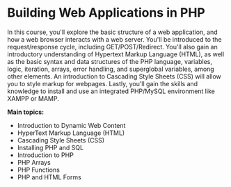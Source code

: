# Building Web Applications in PHP

In this course, you'll explore the basic structure of a web application, and how a web browser interacts with a web server. You'll be introduced to the request/response cycle, including GET/POST/Redirect. You'll also gain an introductory understanding of Hypertext Markup Language (HTML), as well as the basic syntax and data structures of the PHP language, variables, logic, iteration, arrays, error handling, and superglobal variables, among other elements. An introduction to Cascading Style Sheets (CSS) will allow you to style markup for webpages. Lastly, you'll gain the skills and knowledge to install and use an integrated PHP/MySQL environment like XAMPP or MAMP.

<b>Main topics:</b>

- Introduction to Dynamic Web Content
- HyperText Markup Language (HTML)
- Cascading Style Sheets (CSS)
- Installing PHP and SQL
- Introduction to PHP
- PHP Arrays
- PHP Functions
- PHP and HTML Forms
